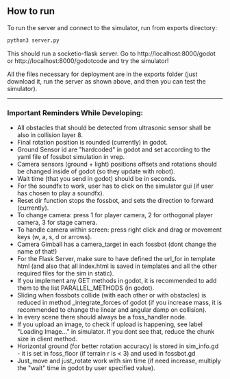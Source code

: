 ## How to run
To run the server and connect to the simulator, run from exports directory:
```bash
python3 server.py
```

This should run a socketio-flask server. Go to http://localhost:8000/godot or http://localhost:8000/godotcode and try the simulator!

All the files necessary for deployment are in the exports folder (just download it, run the server as shown above, and then you can test the simulator).

---
### Important Reminders While Developing:
* All obstacles that should be detected from ultrasonic sensor shall be also in collision layer 8.
* Final rotation position is rounded (currently) in godot.
* Ground Sensor id are "hardcoded" in godot and set according to the yaml file of fossbot simulation in vrep.
* Camera sensors (ground + light) positions offsets and rotations should be changed inside of godot (so they update with robot).
* Wait time (that you send in godot) should be in seconds.
* For the soundfx to work, user has to click on the simulator gui (if user has chosen to play a soundfx).
* Reset dir function stops the fossbot, and sets the direction to forward (currently).
* To change camera: press 1 for player camera, 2 for orthogonal player camera, 3 for stage camera.
* To handle camera within screen: press right click and drag or movement keys (w, a, s, d or arrows).
* Camera Gimball has a camera_target in each fossbot (dont change the name of that!)
* For the Flask Server, make sure to have defined the url_for in template html (and also that all index.html is saved in templates and all the other required files for the sim in static).
* If you implement any GET methods in godot, it is recommended to add them to the list PARALLEL_METHODS (in godot).
* Sliding when fossbots collide (with each other or with obstacles) is reduced in method _integrate_forces of godot (if you increase mass, it is recommended to change the linear and angular damp on collision).
* In every scene there should always be a foss_handler node.
* If you upload an image, to check if upload is happening, see label "Loading Image..." in simulator. If you dont see that, reduce the chunk size in client method.
* Horizontal ground (for better rotation accuracy) is stored in sim_info.gd - it is set in foss_floor (if terrain r is < 3) and used in fossbot.gd
* Just_move and just_rotate work with sim time (if need increase, multiply the "wait" time in godot by user specified value).